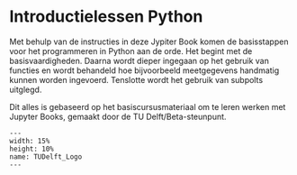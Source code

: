 # Introductielessen Python 

Met behulp van de instructies in deze Jypiter Book komen de basisstappen voor het programmeren in Python aan de orde. Het begint met de basisvaardigheden. Daarna wordt dieper ingegaan op het gebruik van functies en wordt behandeld hoe bijvoorbeeld meetgegevens handmatig kunnen worden ingevoerd. Tenslotte wordt het gebruik van subpolts uitglegd.

Dit alles is gebaseerd op het basiscursusmateriaal om te leren werken met Jupyter Books, gemaakt door de TU Delft/Beta-steunpunt.


``` {figure} /figures/TUDelft_Logo.png
---
width: 15%
height: 10%
name: TUDelft_Logo
---

```
